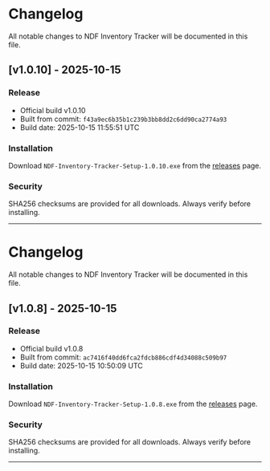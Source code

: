 # Changelog

All notable changes to NDF Inventory Tracker will be documented in this file.

## [v1.0.10] - 2025-10-15

### Release

- Official build v1.0.10
- Built from commit: `f43a9ec6b35b1c239b3bb8dd2c6dd90ca2774a93`
- Build date: 2025-10-15 11:55:51 UTC

### Installation

Download `NDF-Inventory-Tracker-Setup-1.0.10.exe` from the [releases](https://github.com/Ashfanndm/ndf-inventory-tracker-build/releases/tag/v1.0.10) page.

### Security

SHA256 checksums are provided for all downloads. Always verify before installing.

---


# Changelog

All notable changes to NDF Inventory Tracker will be documented in this file.

## [v1.0.8] - 2025-10-15

### Release

- Official build v1.0.8
- Built from commit: `ac7416f40dd6fca2fdcb886cdf4d34088c509b97`
- Build date: 2025-10-15 10:50:09 UTC

### Installation

Download `NDF-Inventory-Tracker-Setup-1.0.8.exe` from the [releases](https://github.com/Ashfanndm/ndf-inventory-tracker-build/releases/tag/v1.0.8) page.

### Security

SHA256 checksums are provided for all downloads. Always verify before installing.

---



